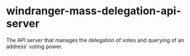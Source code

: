 # windranger-mass-delegation-api-server
The API server that manages the delegation of votes and querying of an address' voting power.
